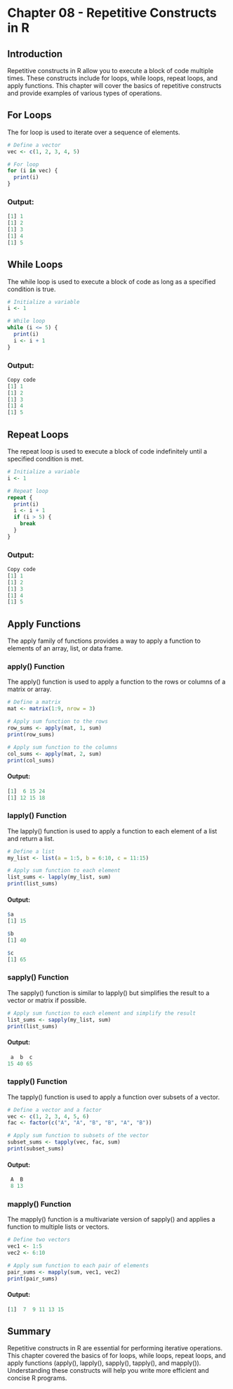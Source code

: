 # Chapter 08 - Repetitive Constructs in R

## Introduction
Repetitive constructs in R allow you to execute a block of code multiple times. These constructs include for loops, while loops, repeat loops, and apply functions. This chapter will cover the basics of repetitive constructs and provide examples of various types of operations.

## For Loops
The for loop is used to iterate over a sequence of elements.

```r
# Define a vector
vec <- c(1, 2, 3, 4, 5)

# For loop
for (i in vec) {
  print(i)
}
```

### Output:

```r
[1] 1
[1] 2
[1] 3
[1] 4
[1] 5
```

## While Loops
The while loop is used to execute a block of code as long as a specified condition is true.

```r
# Initialize a variable
i <- 1

# While loop
while (i <= 5) {
  print(i)
  i <- i + 1
}
```

### Output:

```r
Copy code
[1] 1
[1] 2
[1] 3
[1] 4
[1] 5
```

## Repeat Loops
The repeat loop is used to execute a block of code indefinitely until a specified condition is met.

```r
# Initialize a variable
i <- 1

# Repeat loop
repeat {
  print(i)
  i <- i + 1
  if (i > 5) {
    break
  }
}
```

### Output:

```r
Copy code
[1] 1
[1] 2
[1] 3
[1] 4
[1] 5
```
## Apply Functions
The apply family of functions provides a way to apply a function to elements of an array, list, or data frame.

### apply() Function
The apply() function is used to apply a function to the rows or columns of a matrix or array.

```r
# Define a matrix
mat <- matrix(1:9, nrow = 3)

# Apply sum function to the rows
row_sums <- apply(mat, 1, sum)
print(row_sums)

# Apply sum function to the columns
col_sums <- apply(mat, 2, sum)
print(col_sums)
```

#### Output:

```r
[1]  6 15 24
[1] 12 15 18
```

### lapply() Function
The lapply() function is used to apply a function to each element of a list and return a list.

```r
# Define a list
my_list <- list(a = 1:5, b = 6:10, c = 11:15)

# Apply sum function to each element
list_sums <- lapply(my_list, sum)
print(list_sums)
```

#### Output:

```r
$a
[1] 15

$b
[1] 40

$c
[1] 65
```

### sapply() Function
The sapply() function is similar to lapply() but simplifies the result to a vector or matrix if possible.

```r
# Apply sum function to each element and simplify the result
list_sums <- sapply(my_list, sum)
print(list_sums)
```

#### Output:

```r
 a  b  c 
15 40 65
```

### tapply() Function
The tapply() function is used to apply a function over subsets of a vector.

```r
# Define a vector and a factor
vec <- c(1, 2, 3, 4, 5, 6)
fac <- factor(c("A", "A", "B", "B", "A", "B"))

# Apply sum function to subsets of the vector
subset_sums <- tapply(vec, fac, sum)
print(subset_sums)
```

#### Output:

```r
 A  B 
 8 13
```

### mapply() Function
The mapply() function is a multivariate version of sapply() and applies a function to multiple lists or vectors.

```r
# Define two vectors
vec1 <- 1:5
vec2 <- 6:10

# Apply sum function to each pair of elements
pair_sums <- mapply(sum, vec1, vec2)
print(pair_sums)
```

#### Output:

```r
[1]  7  9 11 13 15
```

## Summary
Repetitive constructs in R are essential for performing iterative operations. This chapter covered the basics of for loops, while loops, repeat loops, and apply functions (apply(), lapply(), sapply(), tapply(), and mapply()). Understanding these constructs will help you write more efficient and concise R programs.
